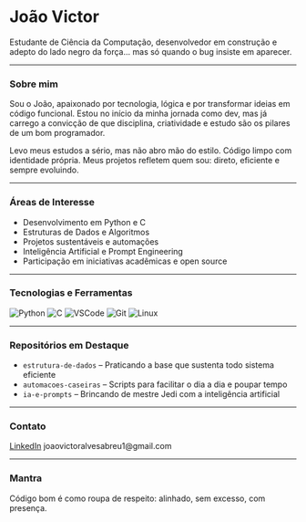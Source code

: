 # João Victor

Estudante de Ciência da Computação, desenvolvedor em construção e adepto do lado negro da força... mas só quando o bug insiste em aparecer.

---

### Sobre mim

Sou o João, apaixonado por tecnologia, lógica e por transformar ideias em código funcional. Estou no início da minha jornada como dev, mas já carrego a convicção de que disciplina, criatividade e estudo são os pilares de um bom programador.

Levo meus estudos a sério, mas não abro mão do estilo. Código limpo com identidade própria. Meus projetos refletem quem sou: direto, eficiente e sempre evoluindo.

---

### Áreas de Interesse

- Desenvolvimento em Python e C
- Estruturas de Dados e Algoritmos
- Projetos sustentáveis e automações
- Inteligência Artificial e Prompt Engineering
- Participação em iniciativas acadêmicas e open source

---

### Tecnologias e Ferramentas

![Python](https://img.shields.io/badge/Python-3776AB?style=flat&logo=python&logoColor=white)
![C](https://img.shields.io/badge/C-00599C?style=flat&logo=c&logoColor=white)
![VSCode](https://img.shields.io/badge/VSCode-007ACC?style=flat&logo=visual-studio-code&logoColor=white)
![Git](https://img.shields.io/badge/Git-F05032?style=flat&logo=git&logoColor=white)
![Linux](https://img.shields.io/badge/Linux-FCC624?style=flat&logo=linux&logoColor=black)

---

### Repositórios em Destaque

- `estrutura-de-dados` – Praticando a base que sustenta todo sistema eficiente
- `automacoes-caseiras` – Scripts para facilitar o dia a dia e poupar tempo
- `ia-e-prompts` – Brincando de mestre Jedi com a inteligência artificial

---

### Contato

[LinkedIn]([https://linkedin.com/in/seu-link-aqui](https://www.linkedin.com/in/jo%C3%A3o-victor-abreu-455208351/))  
joaovictoralvesabreu1@gmail.com

---

### Mantra

Código bom é como roupa de respeito: alinhado, sem excesso, com presença.  
